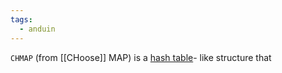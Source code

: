 ```yaml
---
tags:
  - anduin
---
```


`CHMAP` (from [[CHoose]] MAP) is a [hash table](https://en.wikipedia.org/wiki/Hash_table)- like structure that 
